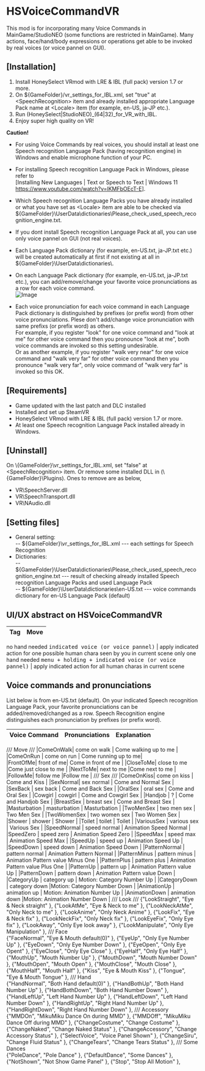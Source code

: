 # HSVoiceCommandVR


This mod is for incorporating many Voice Commands in MainGame/StudioNEO (some functions are restricted in MainGame). 
Many actions, face/hand/body expressions or operations get able to be invoked by real voices (or voice pannel on GUI).


## [Installation]
1. Install HoneySelect VRmod with LRE & IBL (full pack) version 1.7 or more.
2. On ${GameFolder}/vr_settings_for_IBL.xml, set "true" at \<SpeechRecognition\> item and already installed appropriate Language Pack name at \<Locale\> item (for example, en-US, ja-JP etc.).
3. Run (HoneySelect|StudioNEO)_(64|32)_for_VR_with_IBL.
4. Enjoy super high quality on VR!

**Caution!** 
- For using Voice Commands by real voices, you should install at least one Speech recognition Language Pack (having recognition engine) in Windows and enable microphone function of your PC.
- For installing Speech recognition Language Pack in Windows, please refer to   
[Installing New Languages | Text or Speech to Text | Windows 11 https://www.youtube.com/watch?v=lKMFbOEcT-E]. 
- Which Speech recognition Language Packs you have already installed or what you have set as \<Locale\> item are able to be checked via ${GameFolder}\UserData\dictionaries\Please_check_used_speech_recognition_engine.txt.
- If you dont install Speech recognition Language Pack at all, you can use only voice pannel on GUI (not real voices).
- Each Language Pack dictionary (for example, en-US.txt, ja-JP.txt etc.) will be created automatically at first if not existing at all in ${GameFolder}\UserData\dictionaries\\. 
- On each Language Pack dictionary (for example, en-US.txt, ja-JP.txt etc.), you can add/remove/change your favorite voice pronunciations as a row for each voice command.  
![Image](https://github.com/user-attachments/assets/911bbd4d-5fc9-44f8-ad6d-4075795bbc81)  

- Each voice pronunciation for each voice command in each Language Pack dictionary is distinguished by prefixes (or prefix word) from other voice pronunciations. Plese don't add/change voice pronunciation with same prefixs (or prefix word) as others.  
For example, if you register "look" for one voice command and "look at me" for other voice command then you pronounce "look at me", both voice commands are invoked so this setting undesirable.  
Or as another example, if you register "walk very near" for one voice command and "walk very far" for other voice command then you pronounce "walk very far", only voice command of "walk very far" is invoked so this OK.  

## [Requirements]
- Game updated with the last patch and DLC installed
- Installed and set up SteamVR
- HoneySelect VRmod with LRE & IBL (full pack) version 1.7 or more.
- At least one Speech recognition Language Pack installed already in Windows.

## [Uninstall]
On \\{GameFolder}\vr_settings_for_IBL.xml, set "false" at \<SpeechRecognition\> item.
Or remove some installed DLL in (\\{GameFolder}\Plugins\). Ones to remove are as below,  
- VR\SpeechServer.dll
- VR\SpeechTransport.dll
- VR\NAudio.dll
  
## [Setting files]
- General setting:  
  -- ${GameFolder}\vr_settings_for_IBL.xml   --- each settings for Speech Recognition  
- Dictionaries:  
  -- ${GameFolder}\UserData\dictionaries\Please_check_used_speech_recognition_engine.txt     --- result of checking already installed Speech recognition Language Packs and used Language Pack  
  -- ${GameFolder}\UserData\dictionaries\en-US.txt    --- voice commands dictionary for en-US Language Pack (default)  


## UI/UX abstract on HSVoiceCommandVR
Tag      |  Move   | 
----     | ------  | 
no hand needed
<kbd>indicated voice (or voice pannel)</kbd> | apply indicated action for one possible human chara seen by you in current scene
only one hand needed
<kbd>menu + holding + indicated voice (or voice pannel)</kbd> | apply indicated action for all human charas in current scene



## Voice commands and pronunciations
List below is from en-US.txt (default). On your indicated Speech recognition Language Pack, your favorite pronunciations can be added/removed/changed as a row.
Speech Recognition engine distinguishes each pronunciation by prefixes (or prefix word).

| Voice Command        | Pronunciations       | Explanation |
| ----------- | ------------------- | -----|
/// Move ///
|ComeOnWalk| come on walk |  Come walking up to me  |
|ComeOnRun | come on run   |    Come running up to me|            
|FrontOfMe| front of me|        Come in front of me       |
|CloseToMe|  close to me      |Come just close to me     |
|NextToMe|   next to me      |Come next to me           |
|FollowMe|   follow me      |Follow me                 |
/// Sex ///
|ComeOnKiss| come on kiss |     Come and Kiss             |
|SexNormal|  sex normal |      Come and Normal Sex       |
|SexBack  |  sex back |      Come and Back Sex      |
|OralSex   | oral sex |      Come and Oral Sex         |
|Cowgirl    |  cowgirl |    Come and Cowgirl Sex      |
|Handjob     |   ? |  Come and Handjob Sex      |
|BreastSex    |  breast sex | Come and Breast Sex       |
|Masturbation  |  masturbation | Masturbation              |
|TwoMenSex     |  two men sex | Two Men Sex               |
|TwoWomenSex     | two women sex | Two Women Sex             |
|Shower           | shower | Shower                    |
|Toilet           | toilet | Toilet                    |
|VariousSex       | various sex | Various Sex               |
|SpeedNormal      | speed normal | Animation Speed Normal    |
|SpeedZero        | speed zero | Animation Speed Zero      |
|SpeedMax         | speed max | Animation Speed Max       |
|SpeedUp          | speed up | Animation Speed Up        |
|SpeedDown        | speed down | Animation Speed Down      |
|PatternNormal    | pattern normal | Animation Pattern Normal          |
|PatternMinus     | pattern minus | Animation Pattern value Minus One   |
|PatternPlus     | pattern plus | Animation Pattern value Plus One    |
|PatternUp        | pattern up | Animation Pattern value Up          |
|PatternDown      | pattern down | Animation Pattern value Down        |
|CategoryUp       | category up |  Motion: Category Number Up          |
|CategoryDown     | category down |Motion: Category Number Down        |
|AnimationUp      | animation up | Motion: Animation Number Up         |
|AnimationDown    | animation down |Motion: Animation Number Down       |
/// Look ///
            {"LookStraight",     "Eye & Neck straight"                 },
            {"LookAtMe",         "Eye & Neck to me"                    },
            {"LookNeckAtMe",     "Only Neck to me"                     },
            {"LookAnime",        "Only Neck Anime"                     },
            {"LookFix",          "Eye & Neck fix"                      },
            {"LookNeckFix",      "Only Neck fix"                       },
            {"LookEyeFix",       "Only Eye fix"                        },
            {"LookAway",         "Only Eye look away"                  },
            {"LookManipulate",   "Only Eye Manipulation"               },
            /// Face            
            {"FaceNormal",       "Eye & Mouth default(0)"              },
            {"EyeUp",            "Only Eye Number Up"                  },
            {"EyeDown",          "Only Eye Number Down"                },
            {"EyeOpen",          "Only Eye Opent"                      },
            {"EyeClose",         "Only Eye Close"                      },
            {"EyeHalf",          "Only Eye Half"                       },
            {"MouthUp",          "Mouth Number Up"                     },
            {"MouthDown",        "Mouth Number Down"                   },
            {"MouthOpen",        "Mouth Open"                          },
            {"MouthClose",       "Mouth Close"                         },
            {"MouthHalf",        "Mouth Half"                          },
            {"Kiss",             "Eye & Mouth Kiss"                    },
            {"Tongue",           "Eye & Mouth Tongue"                  },
            /// Hand            
            {"HandNormal",       "Both Hand default(0)"                },
            {"HandBothUp",       "Both Hand Number Up"                 },
            {"HandBothDown",     "Both Hand Number Down"               },
            {"HandLeftUp",       "Left Hand Number Up"                 },
            {"HandLeftDown",     "Left Hand Number Down"               },
            {"HandRightUp",      "Right Hand Number Up"                },
            {"HandRightDown",    "Right Hand Number Down"              },
            /// Accessory
            {"MMDOn",            "MikuMiku Dance On during MMD"        },
            {"MMDOff",           "MikuMiku Dance Off during MMD"       },
            {"ChangeCostume",    "Change Costume"                      },
            {"ChangeNaked",      "Change Naked Status"                 },
            {"ChangeAccessory",  "Change Accessory Status"             },
            {"SelectVoice",      "Voice Panel Shown"                   },
            {"ChangeSiru",       "Change Fluid Status"                 },
            {"ChangeTears",      "Change Tears Status"                 },
            /// Some Dances            
            {"PoleDance",        "Pole Dance"                          },
            {"DefaultDance",     "Some Dances"                         },
            {"NotShown",         "Not Show Game Panel"                 },
            {"Stop",             "Stop All Motion"                     },
        

